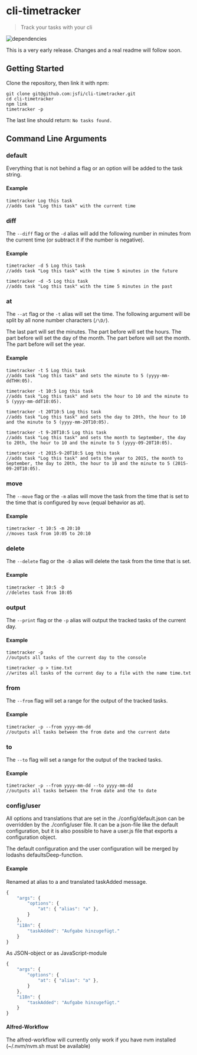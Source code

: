 # cli-timetracker

> Track your tasks with your cli

![dependencies](https://david-dm.org/jsfi/cli-timetracker.svg)

This is a very early release. Changes and a real readme will follow soon.

## Getting Started

Clone the repository, then link it with npm:

```
git clone git@github.com:jsfi/cli-timetracker.git
cd cli-timetracker
npm link
timetracker -p
```

The last line should return: `No tasks found.`

## Command Line Arguments

### default

Everything that is not behind a flag or an option will be added to the task string.

#### Example

```shell
timetracker Log this task
//adds task "Log this task" with the current time
```

### diff

The `--diff` flag or the `-d` alias will add the following number in minutes from the current time (or subtract it if the number is negative).

#### Example

```shell
timetracker -d 5 Log this task
//adds task "Log this task" with the time 5 minutes in the future

timetracker -d -5 Log this task
//adds task "Log this task" with the time 5 minutes in the past
```

### at

The `--at` flag or the `-t` alias will set the time. The following argument will be split by all none number characters (`/\D/`).

The last part will set the minutes.
The part before will set the hours.
The part before will set the day of the month.
The part before will set the month.
The part before will set the year.

#### Example

```shell
timetracker -t 5 Log this task
//adds task "Log this task" and sets the minute to 5 (yyyy-mm-ddTHH:05).

timetracker -t 10:5 Log this task
//adds task "Log this task" and sets the hour to 10 and the minute to 5 (yyyy-mm-ddT10:05).

timetracker -t 20T10:5 Log this task
//adds task "Log this task" and sets the day to 20th, the hour to 10 and the minute to 5 (yyyy-mm-20T10:05).

timetracker -t 9-20T10:5 Log this task
//adds task "Log this task" and sets the month to September, the day to 20th, the hour to 10 and the minute to 5 (yyyy-09-20T10:05).

timetracker -t 2015-9-20T10:5 Log this task
//adds task "Log this task" and sets the year to 2015, the month to September, the day to 20th, the hour to 10 and the minute to 5 (2015-09-20T10:05).
```

### move

The `--move` flag or the `-m` alias will move the task from the time that is set to the time that is configured by `move` (equal behavior as at).

#### Example

```shell
timetracker -t 10:5 -m 20:10
//moves task from 10:05 to 20:10
```

### delete

The `--delete` flag or the `-D` alias will delete the task from the time that is set.

#### Example

```shell
timetracker -t 10:5 -D
//deletes task from 10:05
```

### output

The `--print` flag or the `-p` alias will output the tracked tasks of the current day.

#### Example

```shell
timetracker -p
//outputs all tasks of the current day to the console

timetracker -p > time.txt
//writes all tasks of the current day to a file with the name time.txt
```

### from

The `--from` flag will set a range for the output of the tracked tasks.

#### Example

```shell
timetracker -p --from yyyy-mm-dd
//outputs all tasks between the from date and the current date
```

### to

The `--to` flag will set a range for the output of the tracked tasks.

#### Example

```shell
timetracker -p --from yyyy-mm-dd --to yyyy-mm-dd
//outputs all tasks between the from date and the to date
```

### config/user

All options and translations that are set in the ./config/default.json can be overridden by the ./config/user file. It can be a json-file like the default configuration, but it is also possible to have a user.js file that exports a configuration object.

The default configuration and the user configuration will be merged by lodashs defaultsDeep-function.

#### Example

Renamed at alias to a and translated taskAdded message.

```js
{
    "args": {
        "options": {
            "at": { "alias": "a" },
        }
    },
    "i18n": {
        "taskAdded": "Aufgabe hinzugefügt."
    }
}
```

As JSON-object or as JavaScript-module

```js
{
    "args": {
        "options": {
            "at": { "alias": "a" },
        }
    },
    "i18n": {
        "taskAdded": "Aufgabe hinzugefügt."
    }
}
```

#### Alfred-Workflow

The alfred-workflow will currently only work if you have nvm installed (~/.nvm/nvm.sh must be available)
